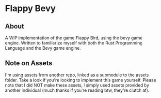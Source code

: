 # Flappy Bevy

## About

A WIP implementation of the game Flappy Bird, using the bevy game engine. Written
to familiarize myself with both the Rust Programming Language and the Bevy game
engine.

## Note on Assets

I'm using assets from another repo, linked as a submodule to the assets folder.
Take a look if you're looking to implement this game yourself. Please note that
I did NOT make these assets, I simply used assets provided by another individual
(much thanks if you're reading btw, they're clutch af).
